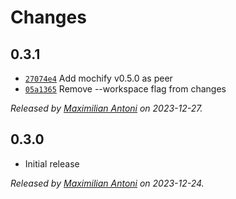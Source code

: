 # Changes

## 0.3.1

- [`27074e4`](https://github.com/mochify-js/driver-playwright/commit/27074e41029cb0ee44cd45fac3c7b79c1bc49f67)
  Add mochify v0.5.0 as peer
- [`05a1365`](https://github.com/mochify-js/driver-playwright/commit/05a13654db8f1d800a8df267d70493607b54742b)
  Remove --workspace flag from changes

_Released by [Maximilian Antoni](https://github.com/mantoni) on 2023-12-27._

## 0.3.0

- Initial release

_Released by [Maximilian Antoni](https://github.com/mantoni) on 2023-12-24._
